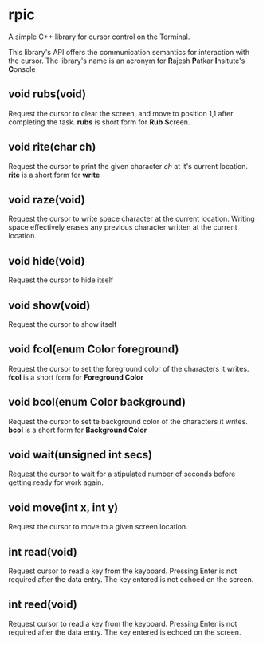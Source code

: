 # rpic


A simple C++ library for cursor control on the Terminal. 

  This library's API offers the communication semantics for interaction with the cursor. The library's name is an acronym for
  **R**ajesh **P**atkar **I**nsitute's **C**onsole

## void rubs(void) 

  Request the cursor to clear the screen, and move to position 1,1 after completing the task.
  **rubs** is short form for **Rub** **S**creen.

## void rite(char ch)

  Request the cursor to print the given character *ch* at it's current location.
  **rite** is a short form for **write**

## void raze(void)

   Request the cursor to write space character at the current location.
   Writing space effectively erases any previous character written at the current location.


## void hide(void)

   Request the cursor to hide itself

## void show(void)

  Request the cursor to show itself

## void fcol(enum Color foreground)

  Request the cursor to set the foreground color of the characters it writes.
  **fcol** is a short form for **Foreground Color**

## void bcol(enum Color background)

   Request the cursor to set te background color of the characters it writes.
    **bcol** is a short form for **Background Color**


## void wait(unsigned int secs)

   Request the cursor to wait for a stipulated number of seconds before getting ready for work again.

## void move(int x, int y)

   Request the cursor to move to a given screen location.

## int read(void)

   Request cursor to read a key from the keyboard. 
   Pressing Enter is not required after the data entry. 
   The key entered is not echoed on the screen.

## int reed(void)

   Request cursor to read a key from the keyboard.
   Pressing Enter is not required after the data entry. 
   The key entered is echoed on the screen.
